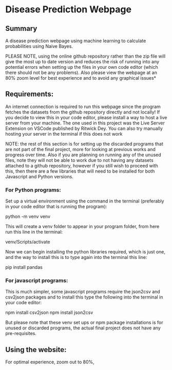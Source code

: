 # Disease Prediction Webpage

## Summary
A disease prediction webpage using machine learning to calculate probabilities using Naive Bayes.

PLEASE NOTE, using the online github repository rather than the zip file will give the most up to date version and reduces the risk of running into any potential errors when setting up the files in your own code editor (which there should not be any problems). Also please view the webpage at an 80% zoom level for best experience and to avoid any graphical issues*

## Requirements:

An internet connection is required to run this webpage since the program fetches the datasets from the github repository directly and not locally!
If you decide to view this in your code editor, please install a way to host a live server from your machine. 
The one used in this project was the Live Server Extension on VSCode published by Ritwick Dey.
You can also try manually hosting your server in the terminal if this does not work

NOTE: the rest of this section is for setting up the discarded programs that are not part of the final project, more for looking at previous works and progress over time.
Also if you are planning on running any of the unused files, note they will not be able to work due to not having any datasets attached to a github repository, however if you still wish to proceed with this, then there are a few libraries that will need to be installed for both Javascript and Python versions.

### For Python programs:

Set up a virtual environment using the command in the terminal (preferably in your code editor that is running the program):

python -m venv venv

This will create a venv folder to appear in your program folder, from here run this line in the terminal:

venv/Scripts/activate

Now we can begin installing the python libraries required, which is just one, and the way to install this is to type again into the terminal this line:

pip install pandas

### For javascript programs:
This is much simpler, some javascript programs require the json2csv and csv2json packages and to install this type the following into the terminal in your code editor:

npm install csv2json
npm install json2csv

But please note that these venv set ups or npm package installations is for unused or discarded programs, the actual final project does not have any pre-requisites.

## Using the website:

For optimal experience, zoom out to 80%,



